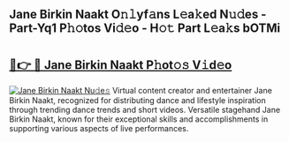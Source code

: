 ## Jane Birkin Naakt O𝚗𝚕yf𝚊ns L𝚎a𝚔ed N𝚞𝚍es - Part-Yq1 P𝚑𝚘tos Vi𝚍𝚎o - H𝚘𝚝 Part L𝚎a𝚔s bOTMi

# <h2><a href="http://kf63z6.oniu.top/?m=Jane+Birkin+Naakt">🔗👉 🔴 Jane Birkin Naakt P𝚑ot𝚘𝚜 V𝚒d𝚎o</a></h2>

[![Jane Birkin Naakt Nu𝚍e𝚜](https://i.imgur.com/0qMVB7G.gif)](http://kf63z6.oniu.top/?m=Jane+Birkin+Naakt)
Virtual content creator and entertainer Jane Birkin Naakt, recognized for distributing dance and lifestyle inspiration through trending dance trends and short videos. Versatile stagehand Jane Birkin Naakt, known for their exceptional skills and accomplishments in supporting various aspects of live performances.  
